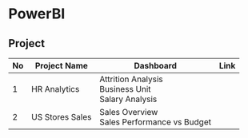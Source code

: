 # PowerBI

## Project 
| No | Project Name | Dashboard | Link | 
| -- | ------------ | --------- | ---- |
| 1  | HR Analytics | Attrition Analysis <br> Business Unit <br> Salary Analysis ||
| 2  | US Stores Sales | Sales Overview <br> Sales Performance vs Budget ||
